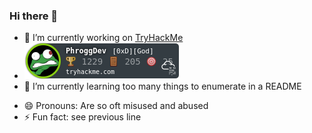 ### Hi there 👋

<!--
**PhroggDev/PhroggDev** is a ✨ _special_ ✨ repository because its `README.md` (this file) appears on your GitHub profile.

Here are some ideas to get you started:
-->
- 🔭 I’m currently working on [TryHackMe](https://tryhackme.com)
- ![tryhackme stats](https://github.com/PhroggDev/THM_Rooms/raw/master/assets/thm_propic.png)
- 🌱 I’m currently learning too many things to enumerate in a README
<!-- - 👯 I’m looking to collaborate on ...
- 🤔 I’m looking for help with ...
- 💬 Ask me about ...
- 📫 How to reach me: ... -->
- 😄 Pronouns: Are so oft misused and abused
- ⚡ Fun fact: see previous line
